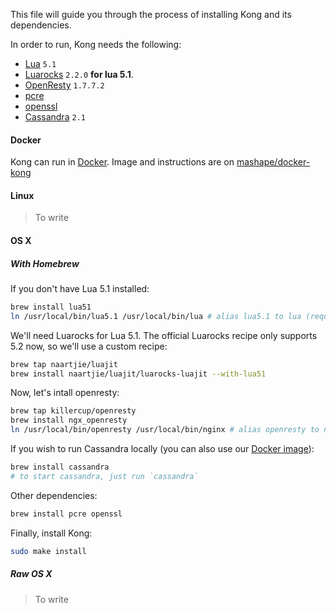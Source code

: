 This file will guide you through the process of installing Kong and its dependencies.

In order to run, Kong needs the following:
- [Lua][lua-install-url] `5.1`
- [Luarocks][luarocks-url] `2.2.0` **for lua 5.1**.
- [OpenResty](http://openresty.com/#Download) `1.7.7.2`
- [pcre][pcre-url]
- [openssl][openssl-url]
- [Cassandra][cassandra-url] `2.1`

#### Docker

Kong can run in [Docker][docker-url]. Image and instructions are on [mashape/docker-kong][docker-kong-url]

#### Linux

> To write

#### OS X

##### With Homebrew

If you don't have Lua 5.1 installed:

```bash
brew install lua51
ln /usr/local/bin/lua5.1 /usr/local/bin/lua # alias lua5.1 to lua (required for kong scripts)
```

We'll need Luarocks for Lua 5.1. The official Luarocks recipe only supports 5.2 now, so we'll use a custom recipe:

```bash
brew tap naartjie/luajit
brew install naartjie/luajit/luarocks-luajit --with-lua51
```

Now, let's intall openresty:

```bash
brew tap killercup/openresty
brew install ngx_openresty
ln /usr/local/bin/openresty /usr/local/bin/nginx # alias openresty to nginx (required for kong scripts)
```

If you wish to run Cassandra locally (you can also use our [Docker image](https://github.com/Mashape/docker-cassandra)):

```bash
brew install cassandra
# to start cassandra, just run `cassandra`
```

Other dependencies:

```bash
brew install pcre openssl
```

Finally, install Kong:

```bash
sudo make install
```

##### Raw OS X

> To write

[docker-url]: https://www.docker.com/
[docker-kong-url]: https://github.com/Mashape/docker-kong
[lua-install-url]: http://www.lua.org/download.html
[luarocks-url]: https://luarocks.org
[cassandra-url]: http://cassandra.apache.org/
[pcre-url]: http://www.pcre.org/
[openssl-url]: https://www.openssl.org/
